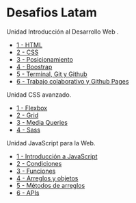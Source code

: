 # Desafios Latam

Unidad Introducción al Desarrollo Web . 
- [1 - HTML](https://facbgnto.github.io/desafiolatam2.0/1desarrolloweb/html/desafio_1/)
- [2 - CSS](https://facbgnto.github.io/desafiolatam2.0/1desarrolloweb/css/desafio_2/)
- [3 - Posicionamiento](https://facbgnto.github.io/desafiolatam2.0/1desarrolloweb/Posicionamiento/Desafio/)
- [4 - Boostrap](https://facbgnto.github.io/desafiolatam2.0/1desarrolloweb/bootstrap/desafio/)
- [5 - Terminal, Git y Github](https://facbgnto.github.io/fdsw-github/)
- [6 - Trabajo colaborativo y Github Pages](https://facbgnto.github.io/Portafolio/)

Unidad CSS avanzado. 
- [1 - Flexbox](https://facbgnto.github.io/desafiolatam2.0/2CSS/flexbox/)
- [2 - Grid](https://facbgnto.github.io/desafiolatam2.0/2CSS/Grid/)
- [3 - Media Queries](https://facbgnto.github.io/desafiolatam2.0/2CSS/mediaqueries2/)
- [4 - Sass](https://facbgnto.github.io/desafiolatam2.0/2CSS/sass/)

Unidad JavaScript para la Web. 
- [1 - Introducción a JavaScript](https://facbgnto.github.io/desafiolatam2.0/3JavaSpript/Introduccion/desafiojs/)
- [2 - Condiciones](https://facbgnto.github.io/desafiolatam2.0/3JavaSpript/2Condiciones/desafio/)
- [3 - Funciones](https://facbgnto.github.io/desafiolatam2.0/3JavaSpript/3funciones/desafio/)
- [4 - Arreglos y objetos](https://facbgnto.github.io/desafiolatam2.0/3JavaSpript/4arreglosyobjetos/desafio/)
- [5 - Métodos de arreglos](https://facbgnto.github.io/desafiolatam2.0/3JavaSpript/5metodosarreglos/desafio/)
- [6 - APIs](https://facbgnto.github.io/desafiolatam2.0/3JavaSpript/6api/desafio/)
